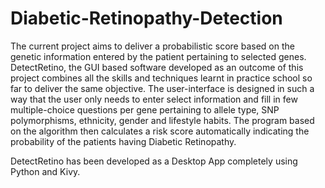 # Diabetic-Retinopathy-Detection

The current project aims to deliver a probabilistic score based on the genetic information entered by the patient pertaining to selected genes. DetectRetino, the GUI based software developed as an outcome of this project combines all the skills and techniques learnt in practice school so far to deliver the same objective. The user-interface is designed in such a way that the user only needs to enter select information and fill in few multiple-choice questions per gene pertaining to allele type, SNP polymorphisms, ethnicity, gender and lifestyle habits. The program based on the algorithm then calculates a risk score automatically indicating the probability of the patients having Diabetic Retinopathy.

DetectRetino has been developed as a Desktop App completely using Python and Kivy.
